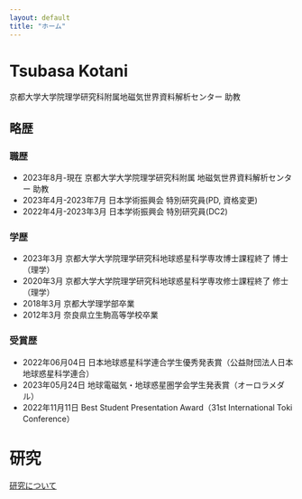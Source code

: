 ```yaml
---
layout: default
title: "ホーム"
---
```


<h1> Tsubasa Kotani </h1>

京都大学大学院理学研究科附属地磁気世界資料解析センター
助教

## 略歴
### 職歴
- 2023年8月-現在 京都大学大学院理学研究科附属 地磁気世界資料解析センター 助教
- 2023年4月-2023年7月 日本学術振興会 特別研究員(PD, 資格変更)
- 2022年4月-2023年3月 日本学術振興会 特別研究員(DC2)
  
### 学歴
- 2023年3月 京都大学大学院理学研究科地球惑星科学専攻博士課程終了 博士（理学）
- 2020年3月 京都大学大学院理学研究科地球惑星科学専攻修士課程終了 修士（理学）
- 2018年3月 京都大学理学部卒業
- 2012年3月 奈良県立生駒高等学校卒業

### 受賞歴
- 2022年06月04日 日本地球惑星科学連合学生優秀発表賞（公益財団法人日本地球惑星科学連合）
- 2023年05月24日 地球電磁気・地球惑星圏学会学生発表賞（オーロラメダル）
- 2022年11月11日 Best Student Presentation Award（31st International Toki Conference）

# 研究

[研究について](./research.md)
